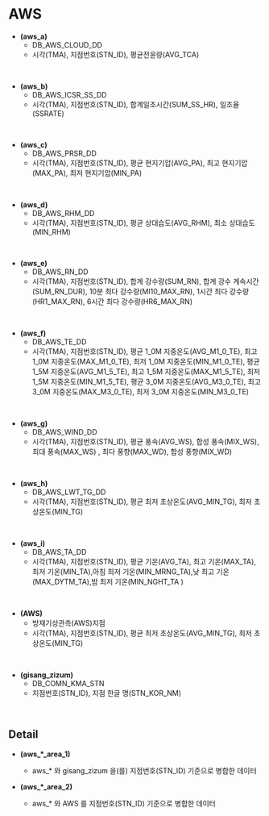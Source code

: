 # AWS

+ **(aws_a)** 
  + DB_AWS_CLOUD_DD 
  + 시각(TMA), 지점번호(STN_ID), 평균전윤량(AVG_TCA)
<br/>

+ **(aws_b)** 
  + DB_AWS_ICSR_SS_DD 
  + 시각(TMA), 지점번호(STN_ID), 합계일조시간(SUM_SS_HR), 일조율(SSRATE)
<br/>

+ **(aws_c)**	   
  + DB_AWS_PRSR_DD	
  + 시각(TMA), 지점번호(STN_ID), 평균 현지기압(AVG_PA), 최고 현지기압(MAX_PA), 최저 현지기압(MIN_PA)
<br/>

+ **(aws_d)**		
  + DB_AWS_RHM_DD
  + 시각(TMA), 지점번호(STN_ID), 평균 상대습도(AVG_RHM), 최소 상대습도(MIN_RHM)
<br/>

+ **(aws_e)**
  + DB_AWS_RN_DD		
  + 시각(TMA), 지점번호(STN_ID), 합계 강수량(SUM_RN), 합계 강수 계속시간(SUM_RN_DUR), 10분 최다 강수량(MI10_MAX_RN), 1시간 최다 강수량(HR1_MAX_RN), 6시간 최다 강수량(HR6_MAX_RN)
<br/>

+	**(aws_f)**
	+ DB_AWS_TE_DD	
	+ 시각(TMA), 지점번호(STN_ID), 평균 1_0M 지중온도(AVG_M1_0_TE), 최고 1_0M 지중온도(MAX_M1_0_TE), 최저 1_0M 지중온도(MIN_M1_0_TE), 평균 1_5M 지중온도(AVG_M1_5_TE), 최고 1_5M 지중온도(MAX_M1_5_TE), 최저 1_5M 지중온도(MIN_M1_5_TE), 평균 3_0M 지중온도(AVG_M3_0_TE), 최고 3_0M 지중온도(MAX_M3_0_TE), 최저 3_0M 지중온도(MIN_M3_0_TE)
<br/>

+	**(aws_g)**
	+ DB_AWS_WIND_DD
	+ 시각(TMA), 지점번호(STN_ID), 평균 풍속(AVG_WS), 합성 풍속(MIX_WS), 최대 풍속(MAX_WS) , 최다 풍향(MAX_WD), 합성 풍향(MIX_WD)
<br/>

+ **(aws_h)**
  +  DB_AWS_LWT_TG_DD
  + 시각(TMA), 지점번호(STN_ID), 평균 최저 초상온도(AVG_MIN_TG), 최저 초상온도(MIN_TG)
<br/>

+ **(aws_i)**
  + DB_AWS_TA_DD		
  + 시각(TMA), 지점번호(STN_ID), 평균 기온(AVG_TA), 최고 기온(MAX_TA), 최저 기온(MIN_TA),아침 최저 기온(MIN_MRNG_TA),낮 최고 기온(MAX_DYTM_TA),밤 최저 기온(MIN_NGHT_TA )
<br/>

+ **(AWS)**
  +  방재기상관측(AWS)지점
  + 시각(TMA), 지점번호(STN_ID), 평균 최저 초상온도(AVG_MIN_TG), 최저 초상온도(MIN_TG)
<br/>

+ **(gisang_zizum)**
  + DB_COMN_KMA_STN		
  + 지점번호(STN_ID), 지점 한글 명(STN_KOR_NM)
<br/>


## Detail
+ **(aws_*_area_1)**
	+ aws_* 와 gisang_zizum 을(를) 지점번호(STN_ID) 기준으로 병합한 데이터

+ **(aws_*_area_2)**
	+ aws_* 와 AWS 를 지점번호(STN_ID) 기준으로 병합한 데이터
	
